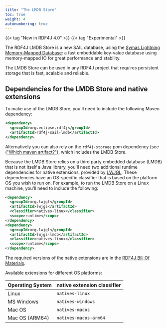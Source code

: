 ```yaml
---
title: "The LMDB Store"
toc: true
weight: 4
autonumbering: true
---
```



{{< tag "New in RDF4J 4.0" >}}
{{< tag "Experimental" >}}

The RDF4J LMDB Store is a new SAIL database, using the [Symas Lightning
Memory-Mapped Database](https://www.symas.com/lmdb): a fast embeddable
key-value database using memory-mapped IO for great performance and stability.
<!--more-->


The LMDB Store can be used in any RDF4J project that requires persistent
storage that is fast, scalable and reliable.

## Dependencies for the LMDB Store and native extensions

To make use of the LMDB Store, you'll need to include the following Maven dependency:

```xml
<dependency>
  <groupId>org.eclipse.rdf4j</groupId>
  <artifactId>rdf4j-sail-lmdb</artifactId>
</dependency>
```

Alternatively you can also rely on the `rdf4j-storage` pom dependency (see (["Which maven artifact?"](/documentation/programming/setup/#which-maven-artifact)), which includes the LMDB Store.

Because the LMDB Store relies on a third party embedded database (LMDB) that is
not itself a Java library, you'll need two additional runtime dependencies for
native extensions, provided by [LWJGL](https://lwjgl.org/). These dependencies
have an OS-specific classifier that is based on the platform OS you wish to run
on. For example, to run the LMDB Store on a Linux machine, you'll need to
include the following:

```xml
<dependency>
  <groupId>org.lwjgl</groupId>
  <artifactId>lwjgl</artifactId>
  <classifier>natives-linux</classifier>
  <scope>runtime</scope>
</dependency>
<dependency>
  <groupId>org.lwjgl</groupId>
  <artifactId>lwjgl-lmdb</artifactId>
  <classifier>natives-linux</classifier>
  <scope>runtime</scope>
</dependency>
```

The required versions of the native extensions are in the [RDF4J Bill Of
Materials](/documentation/programming/setup/#the-bom-bill-of-materials).

Available extensions for different OS platforms:

| Operating System | native extension classifier |
|------------------|-----------------------------|
| Linux            | `natives-linux`             |
| MS Windows       | `natives-windows`           |
| Mac OS           | `natives-macos`             |
| Mac OS (ARM64)   | `natives-macos-arm64`       |


